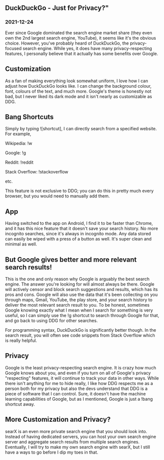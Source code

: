 <!---
title:DuckDuckGo - Just for Privacy?
date:Fri, 24 Dec 2021 21:00:00 EST
description:Ever since Google dominated the search engine market share (they even own the 2nd largest search engine, YouTube), it seems like it's the obvious choice. However
--->

## DuckDuckGo - Just for Privacy?"

### 2021-12-24

Ever since Google dominated the search engine market share (they even own the 2nd largest search engine, YouTube), it seems like it's the obvious choice. However, you've probably heard of DuckDuckGo, the privacy-focused search engine. While yes, it does have many privacy-respecting features, I personally believe that it actually has some benefits over Google.

## Customization

As a fan of making everything look somewhat uniform, I love how I can adjust how DuckDuckGo looks like. I can change the background colour, font, colours of the text, and much more. Google's theme is honestly not bad, but I never liked its dark mode and it isn't nearly as customizable as DDG.

## Bang Shortcuts

Simply by typing ![shortcut], I can directly search from a specified website. For example,

Wikipedia: !w

Google: !g

Reddit: !reddit

Stack Overflow: !stackoverflow

etc.

This feature is not exclusive to DDG; you can do this in pretty much every browser, but you would need to manually add them.

## App

Having switched to the app on Android, I find it to be faster than Chrome, and it has this nice feature that it doesn't save your search history. No more incognito searches, since it's always in incognito mode. Any data stored can easily be wiped with a press of a button as well. It's super clean and minimal as well.

## But Google gives better and more relevant search results!

This is the one and only reason why Google is arguably the best search engine. The answer you're looking for will almost always be there. Google will actively censor and block search suggestions and results, which has its pros and cons. Google will also use the data that it's been collecting on you through maps, Gmail, YouTube, the play store, and your search history to deliver the most relevant search result to you. To be honest, sometimes Google knowing exactly what I mean when I search for something is very useful, so I can simply use the !g shortcut to search through Google for that, and go back to using DDG for other searches.

For programming syntax, DuckDuckGo is significantly better though. In the search result, you will often see code snippets from Stack Overflow which is really helpful.

## Privacy

Google is the least privacy-respecting search engine. It is crazy how much Google knows about you, and even if you turn on all of Google's privacy "respecting" features, it will continue to track your data in other ways. While there isn't anything for me to hide really, I like how DDG respects me as a person both for my privacy but also the devs understand that DDG is a piece of software that I can control. Sure, it doesn't have the machine learning capabilities of Google, but as I mentioned, Google is just a !bang shortcut away.

## More Customization and Privacy?

searX is an even more private search engine that you should look into. Instead of having dedicated servers, you can host your own search engine server and aggregate search results from multiple search engines. Eventually, I will try to make my own search engine with searX, but I still have a ways to go before I dip my toes in that.
